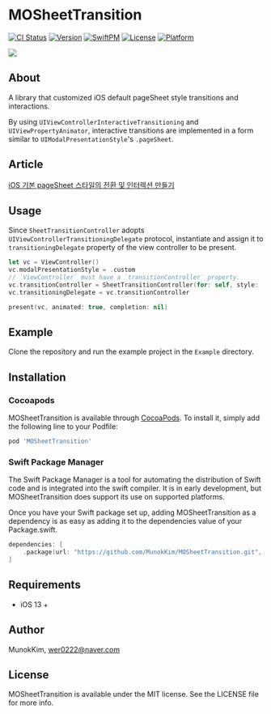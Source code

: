 # MOSheetTransition

[![CI Status](https://img.shields.io/travis/MunokKim/MOSheetTransition.svg?style=flat)](https://travis-ci.org/MunokKim/MOSheetTransition)
[![Version](https://img.shields.io/cocoapods/v/MOSheetTransition.svg?style=flat)](https://cocoapods.org/pods/MOSheetTransition)
[![SwiftPM](https://img.shields.io/badge/SPM-supported-DE5C43.svg?style=flat)](https://swift.org/package-manager/)
[![License](https://img.shields.io/cocoapods/l/MOSheetTransition.svg?style=flat)](https://cocoapods.org/pods/MOSheetTransition)
[![Platform](https://img.shields.io/cocoapods/p/MOSheetTransition.svg?style=flat)](https://cocoapods.org/pods/MOSheetTransition)

![](./Images/example.gif)

## About

A library that customized iOS default pageSheet style transitions and interactions.

By using `UIViewControllerInteractiveTransitioning` and `UIViewPropertyAnimator`, interactive transitions are implemented in a form similar to `UIModalPresentationStyle`'s `.pageSheet`.

## Article

[iOS 기본 pageSheet 스타일의 전환 및 인터렉션 만들기](https://medium.com/@shoveler/ios-%EA%B8%B0%EB%B3%B8-pagesheet-%EC%8A%A4%ED%83%80%EC%9D%BC%EC%9D%98-%EC%A0%84%ED%99%98-%EB%B0%8F-%EC%9D%B8%ED%84%B0%EB%A0%89%EC%85%98-%EB%A7%8C%EB%93%A4%EA%B8%B0-8f7607d211ef?source=friends_link&sk=77d55b62906280889b549d28be464806)

## Usage

Since `SheetTransitionController` adopts `UIViewControllerTransitioningDelegate` protocol, instantiate and assign it to `transitioningDelegate` property of the view controller to be present.
```swift
let vc = ViewController()
vc.modalPresentationStyle = .custom
// `ViewController` must have a `transitionController` property.
vc.transitionController = SheetTransitionController(for: self, style: .original)
vc.transitioningDelegate = vc.transitionController

present(vc, animated: true, completion: nil)
```

## Example

Clone the repository and run the example project in the `Example` directory.

## Installation

### Cocoapods

MOSheetTransition is available through [CocoaPods](https://cocoapods.org). To install
it, simply add the following line to your Podfile:

```ruby
pod 'MOSheetTransition'
```

### Swift Package Manager

The Swift Package Manager is a tool for automating the distribution of Swift code and is integrated into the swift compiler. It is in early development, but MOSheetTransition does support its use on supported platforms.

Once you have your Swift package set up, adding MOSheetTransition as a dependency is as easy as adding it to the dependencies value of your Package.swift.

```swift
dependencies: [
    .package(url: "https://github.com/MunokKim/MOSheetTransition.git", .upToNextMajor(from: "0.2.0"))
]
```

## Requirements
- iOS 13 +

## Author

MunokKim, wer0222@naver.com

## License

MOSheetTransition is available under the MIT license. See the LICENSE file for more info.
